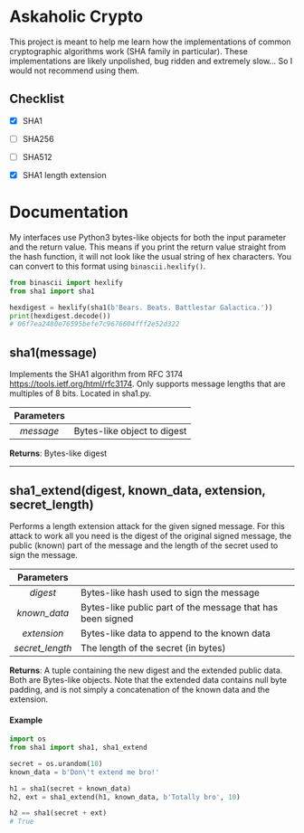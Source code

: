 # Askaholic Crypto
This project is meant to help me learn how the implementations of common
cryptographic algorithms work (SHA family in particular). These implementations
are likely unpolished, bug ridden and extremely slow... So I would not recommend
using them.

## Checklist
- [x] SHA1
- [ ] SHA256
- [ ] SHA512

- [x] SHA1 length extension

# Documentation
My interfaces use Python3 bytes-like objects for both the input parameter and
the return value. This means if you print the return value straight from the
hash function, it will not look like the usual string of hex characters. You can
convert to this format using `binascii.hexlify()`.
```python
from binascii import hexlify
from sha1 import sha1

hexdigest = hexlify(sha1(b'Bears. Beats. Battlestar Galactica.'))
print(hexdigest.decode())
# 06f7ea2480e76595befe7c9676604fff2e52d322
```

## sha1(message)
Implements the SHA1 algorithm from RFC 3174 <https://tools.ietf.org/html/rfc3174>.
Only supports message lengths that are multiples of 8 bits. Located in sha1.py.

| Parameters |                             |
|:----------:| --------------------------- |
| *message*  | Bytes-like object to digest |

**Returns**: Bytes-like digest

________________________________________________________________________________

## sha1_extend(digest, known_data, extension, secret_length)
Performs a length extension attack for the given signed message. For this attack
to work all you need is the digest of the original signed message, the public
(known) part of the message and the length of the secret used to sign the message.

|    Parameters   |                                                            |
|:---------------:| ---------------------------------------------------------- |
|     *digest*    | Bytes-like hash used to sign the message                   |
|   *known_data*  | Bytes-like public part of the message that has been signed |
|   *extension*   | Bytes-like data to append to the known data                |
| *secret_length* | The length of the secret (in bytes)                        |

**Returns**: A tuple containing the new digest and the extended public data. Both
are Bytes-like objects. Note that the extended data contains null byte padding,
and is not simply a concatenation of the known data and the extension.

#### Example
```python
import os
from sha1 import sha1, sha1_extend

secret = os.urandom(10)
known_data = b'Don\'t extend me bro!'

h1 = sha1(secret + known_data)
h2, ext = sha1_extend(h1, known_data, b'Totally bro', 10)

h2 == sha1(secret + ext)
# True
```
